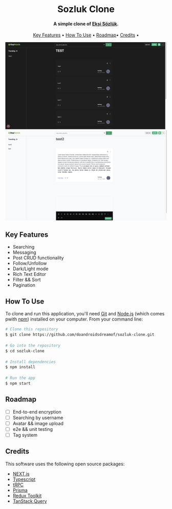 <h1 align="center">
  <br>
  <br>
  Sozluk Clone
  <br>
</h1>

<h4 align="center">A simple clone of <a href="https://eksisozluk1923.com/" target="_blank">Ekşi Sözlük</a>.</h4>

<p align="center">
  <a href="#key-features">Key Features</a> •
  <a href="#how-to-use">How To Use</a> •
    <a href="#roadmap">Roadmap</a>•
  <a href="#credits">Credits</a> •
</p>

![screenshot](public/images/Screenshot%202023-07-23%20at%2003.57.47.png)
![screenshot](public/images/Screenshot%202023-07-24%20at%2003.13.27.png)

## Key Features

- Searching
- Messaging
- Post CRUD functionality
- Follow/Unfollow
- Dark/Light mode
- Rich Text Editor
- Filter && Sort
- Pagination

## How To Use

To clone and run this application, you'll need [Git](https://git-scm.com) and [Node.js](https://nodejs.org/en/download/) (which comes pwith [npm](http://npmjs.com)) installed on your computer. From your command line:

```bash
# Clone this repository
$ git clone https://github.com/doandroidsdreamof/sozluk-clone.git

# Go into the repository
$ cd sozluk-clone

# Install dependencies
$ npm install

# Run the app
$ npm start
```

<!-- Roadmap -->

## Roadmap

- [ ] End-to-end encryption
- [ ] Searching by username
- [ ] Avatar && image upload
- [ ] e2e && unit testing
- [ ] Tag system

## Credits

This software uses the following open source packages:

- [NEXT.js](https://nextjs.org/)
- [Typescript](https://www.typescriptlang.org/)
- [tRPC](https://trpc.io/)
- [Prisma](https://www.prisma.io/)
- [Redux Toolkit](https://redux-toolkit.js.org/)
- [TanStack Query](https://tanstack.com/query/v3/)
